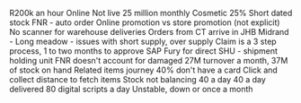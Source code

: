 R200k an hour
Online Not live
25 million monthly
Cosmetic 25%
Short dated stock
FNR - auto order
Online promotion vs store promotion (not explicit)
No scanner for warehouse deliveries
Orders from CT arrive in JHB
Midrand - Long meadow - issues with short supply, over supply 
Claim is a 3 step process, 1 to two months to approve 
SAP Fury for direct 
SHU - shipment holding unit
FNR doesn't account for damaged 
27M turnover a month, 37M of stock on hand
Related items journey 
40% don't have a card
Click and collect distance to fetch items
Stock not balancing
40 a day
40 a day delivered 
80 digital scripts a day
Unstable, down or once a month
